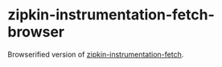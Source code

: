# zipkin-instrumentation-fetch-browser
Browserified version of [zipkin-instrumentation-fetch](https://github.com/openzipkin/zipkin-js/tree/master/packages/zipkin-instrumentation-fetch).
